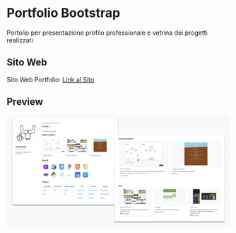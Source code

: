 


# Portfolio Bootstrap

Portolio per presentazione profilo professionale e vetrina dei progetti realizzati



## Sito Web

Sito Web Portfolio: [Link al Sito](https://vittoriopiotti.altervista.org/index.html)



## Preview
<img src="https://github.com/vittorioPiotti/Portfolio-Bootstrap/blob/main/socialpreview.png?raw=true" alt="Icona" />
